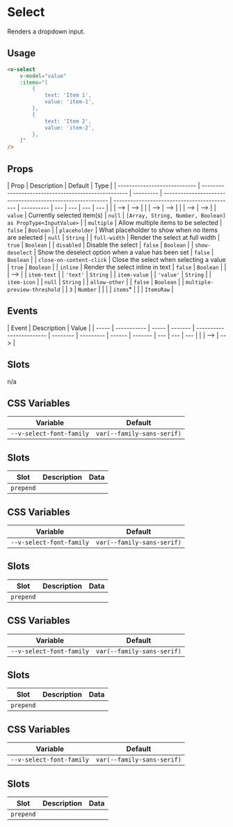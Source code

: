 # Select

Renders a dropdown input.

## Usage

```html
<v-select
	v-model="value"
	:items="[
		{
			text: 'Item 1',
			value: 'item-1',
		},
		{
			text: 'Item 2',
			value: 'item-2',
		},
	]"
/>
```

## Props

| Prop                         | Description                                         | Default   | Type                                                       |
| ---------------------------- | --------------------------------------------------- | --------- | ---------------------------------------------------------- | ------------------------------------------- | ---------- | --- | --- | --- | --- |
| <!--                         | <!--                                                | <!--      | `items`\*                                                  | Items to render in the select               |            |     | --> | --> | --> |
| <!--                         | <!--                                                | <!--      | `itemText`                                                 | What item value to use for the display text | `text`     |     | --> | --> | --> |
| <!--                         | <!--                                                | <!--      | `itemValue`                                                | What item value to use for the item value   | `value`    |     | --> | --> | --> |
| `value`                      | Currently selected item(s)                          | `null`    | `[Array, String, Number, Boolean] as PropType<InputValue>` |
| `multiple`                   | Allow multiple items to be selected                 | `false`   | `Boolean`                                                  |
| `placeholder`                | What placeholder to show when no items are selected | `null`    | `String`                                                   |
| `full-width`                 | Render the select at full width                     | `true`    | `Boolean`                                                  |
| `disabled`                   | Disable the select                                  | `false`   | `Boolean`                                                  |
| `show-deselect`              | Show the deselect option when a value has been set  | `false`   | `Boolean`                                                  |
| `close-on-content-click`     | Close the select when selecting a value             | `true`    | `Boolean`                                                  |
| `inline`                     | Render the select inline in text                    | `false`   | `Boolean`                                                  |
| <!--                         | <!--                                                | `items`\* |                                                            |                                             | `ItemsRaw` | --> | --> |
| `item-text`                  |                                                     | `'text'`  | `String`                                                   |
| `item-value`                 |                                                     | `'value'` | `String`                                                   |
| `item-icon`                  |                                                     | `null`    | `String`                                                   |
| `allow-other`                |                                                     | `false`   | `Boolean`                                                  |
| `multiple-preview-threshold` |                                                     | `3`       | `Number`                                                   |
| <!--                         | `items`\*                                           |           |                                                            | `ItemsRaw`                                  | -->        |
| `items`\*                    |                                                     |           | `ItemsRaw`                                                 |

## Events

| Event | Description | Value |
| ----- | ----------- | ----- | ------- | ------------------------ | -------- | --------- | ------ | ------- | --- | --- | --- |
| <!--  | <!--        | <!--  | `input` | New value for the select | `(string | number)[] | string | number` | --> | --> | --> |

## Slots

n/a

## CSS Variables

| Variable                 | Default                    |
| ------------------------ | -------------------------- |
| `--v-select-font-family` | `var(--family-sans-serif)` |

## Slots

| Slot      | Description | Data |
| --------- | ----------- | ---- |
| `prepend` |             |      |

## CSS Variables

| Variable                 | Default                    |
| ------------------------ | -------------------------- |
| `--v-select-font-family` | `var(--family-sans-serif)` |

## Slots

| Slot      | Description | Data |
| --------- | ----------- | ---- |
| `prepend` |             |      |

## CSS Variables

| Variable                 | Default                    |
| ------------------------ | -------------------------- |
| `--v-select-font-family` | `var(--family-sans-serif)` |

## Slots

| Slot      | Description | Data |
| --------- | ----------- | ---- |
| `prepend` |             |      |

## CSS Variables

| Variable                 | Default                    |
| ------------------------ | -------------------------- |
| `--v-select-font-family` | `var(--family-sans-serif)` |

## Slots

| Slot      | Description | Data |
| --------- | ----------- | ---- |
| `prepend` |             |      |
